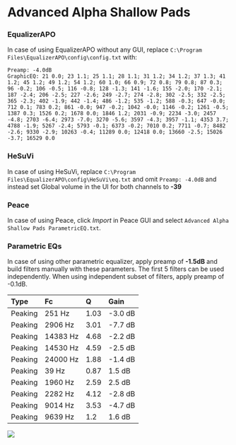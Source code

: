 # Advanced Alpha Shallow Pads

### EqualizerAPO
In case of using EqualizerAPO without any GUI, replace `C:\Program Files\EqualizerAPO\config\config.txt`
with:
```
Preamp: -4.0dB
GraphicEQ: 21 0.0; 23 1.1; 25 1.1; 28 1.1; 31 1.2; 34 1.2; 37 1.3; 41 1.2; 45 1.2; 49 1.2; 54 1.2; 60 1.0; 66 0.9; 72 0.8; 79 0.8; 87 0.3; 96 -0.2; 106 -0.5; 116 -0.8; 128 -1.3; 141 -1.6; 155 -2.0; 170 -2.1; 187 -2.4; 206 -2.5; 227 -2.6; 249 -2.7; 274 -2.8; 302 -2.5; 332 -2.5; 365 -2.3; 402 -1.9; 442 -1.4; 486 -1.2; 535 -1.2; 588 -0.3; 647 -0.0; 712 0.1; 783 0.2; 861 -0.0; 947 -0.2; 1042 -0.0; 1146 -0.2; 1261 -0.5; 1387 0.3; 1526 0.2; 1678 0.0; 1846 1.2; 2031 -0.9; 2234 -3.0; 2457 -4.8; 2703 -6.4; 2973 -7.0; 3270 -5.6; 3597 -4.3; 3957 -1.1; 4353 3.7; 4788 -1.9; 5267 -2.4; 5793 -0.1; 6373 -0.2; 7010 0.2; 7711 -0.7; 8482 -2.6; 9330 -2.9; 10263 -0.4; 11289 0.0; 12418 0.0; 13660 -2.5; 15026 -3.7; 16529 0.0
```

### HeSuVi
In case of using HeSuVi, replace `C:\Program Files\EqualizerAPO\config\HeSuVi\eq.txt` and omit `Preamp:
-4.0dB` and instead set Global volume in the UI for both channels to **-39**

### Peace
In case of using Peace, click *Import* in Peace GUI and select `Advanced Alpha Shallow Pads ParametricEQ.txt`.

### Parametric EQs
In case of using other parametric equalizer, apply preamp of **-1.5dB** and build filters manually
with these parameters. The first 5 filters can be used independently.
When using independent subset of filters, apply preamp of -0.1dB.

| Type    | Fc       |    Q | Gain    |
|:--------|:---------|:-----|:--------|
| Peaking | 251 Hz   | 1.03 | -3.0 dB |
| Peaking | 2906 Hz  | 3.01 | -7.7 dB |
| Peaking | 14383 Hz | 4.68 | -2.2 dB |
| Peaking | 14530 Hz | 4.59 | -2.5 dB |
| Peaking | 24000 Hz | 1.88 | -1.4 dB |
| Peaking | 39 Hz    | 0.87 | 1.5 dB  |
| Peaking | 1960 Hz  | 2.59 | 2.5 dB  |
| Peaking | 2282 Hz  | 4.12 | -2.8 dB |
| Peaking | 9014 Hz  | 3.53 | -4.7 dB |
| Peaking | 9639 Hz  | 1.2  | 1.6 dB  |

![](https://raw.githubusercontent.com/jaakkopasanen/AutoEq/master/results/innerfidelity/sbaf-serious/Advanced%20Alpha%20Shallow%20Pads/Advanced%20Alpha%20Shallow%20Pads.png)